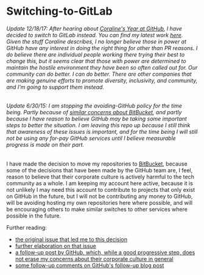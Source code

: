 Switching-to-GitLab
======================

###### Update 12/18/17: After hearing about [Coraline's Year at GitHub](https://where.coraline.codes/blog/my-year-at-github/), I have decided to switch to GitLab instead. You can find my latest work [here](https://gitlab.com/neurodynamic). Given the stuff Coraline describes, I no longer believe those in power at GitHub have any interest in doing the right thing for other than PR reasons. I do believe there are individual people working there trying their best to change this, but it seems clear that those with power are determined to maintain the hostile environment they have been so often called out for. Our community can do better. I can do better. There are other companies that are making genuine efforts to promote diversity, inclusivity, and community, and I'm going to support them instead.

###### Update 6/30/15: I am stopping the avoiding-GitHub policy for the time being. Partly because of [similar concerns about BitBucket](http://www.cultureoffset.org/), and partly because I have reason to believe GitHub may be taking some important steps to better the situation. I am leaving this repo up because I still think that awareness of these issues is important, and for the time being I will still not be using any for-pay GitHub services until I believe measurable progress is made on their part.

I have made the decision to move my repositories to [BitBucket](https://bitbucket.org/neurodynamic/), because some of the decisions that have been made by the GitHub team are, I feel, reason to believe that their corporate culture is actively harmful to the tech community as a whole. I am keeping my account here active, because it is not unlikely I may need this account to contribute to projects that only exist on GitHub in the future, but I will not be contributing any money to GitHub, will be avoiding hosting my own repositories here where possible, and will be encouraging others to make similar switches to other services where possible in the future.

Further reading:
* [the original issue that led me to this decision](http://techcrunch.com/2014/03/15/julie-ann-horvath-describes-sexism-and-intimidation-behind-her-github-exit/)
* [further elaboration on that issue](http://recode.net/2014/04/21/julie-ann-horvath-on-github-investigation-how-do-you-sleep-at-night/)
* [a follow-up post by GitHub, which, while a good progressive step, does not erase my concerns about their corporate culture in general](https://github.com/blog/1826-follow-up-to-the-investigation-results)
* [some follow-up comments on GitHub's follow-up blog post](http://techcrunch.com/2014/04/28/julie-horvath-satisfied-with-github-transparency/)
